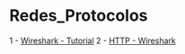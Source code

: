 # Redes_Protocolos

1 - [Wireshark - Tutorial](https://www.youtube.com/watch?v=BgOYSMHHNfE&list=PLucm8g_ezqNoBnWA9vtlqQeY7Es9Hv3FY)
2 - [HTTP - Wireshark](https://www.youtube.com/watch?v=BBZkBVJJR-c)

